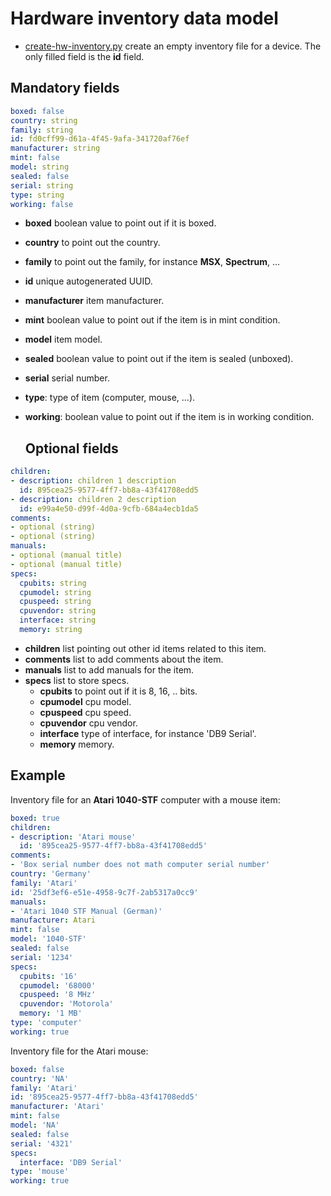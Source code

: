 # Hardware inventory data model

+ [create-hw-inventory.py](create-hw-inventory.py) create an empty inventory file for a device. The only filled field is the **id** field.

## Mandatory fields

```yaml
boxed: false
country: string
family: string
id: fd0cff99-d61a-4f45-9afa-341720af76ef
manufacturer: string
mint: false
model: string
sealed: false
serial: string
type: string
working: false
```

+ **boxed** boolean value to point out if it is boxed.
+ **country** to point out the country.
+ **family** to point out the family, for instance **MSX**, **Spectrum**, ...
+ **id** unique autogenerated UUID.
+ **manufacturer** item manufacturer.
+ **mint** boolean value to point out if the item is in mint condition.
+ **model** item model.
+ **sealed** boolean value to point out if the item is sealed (unboxed).
+ **serial** serial number.
+ **type**: type of item (computer, mouse, ...).
+ **working**: boolean value to point out if the item is in working condition.

  ## Optional fields

```yaml
children:
- description: children 1 description
  id: 895cea25-9577-4ff7-bb8a-43f41708edd5
- description: children 2 description
  id: e99a4e50-d99f-4d0a-9cfb-684a4ecb1da5
comments:
- optional (string)
- optional (string)
manuals:
- optional (manual title)
- optional (manual title)
specs:
  cpubits: string
  cpumodel: string
  cpuspeed: string
  cpuvendor: string
  interface: string
  memory: string
```

+ **children** list pointing out other id items related to this item.
+ **comments** list to add comments about the item.
+ **manuals** list to add manuals for the item.
+ **specs** list to store specs.
  + **cpubits** to point out if it is 8, 16, .. bits.
  + **cpumodel** cpu model.
  + **cpuspeed** cpu speed.
  + **cpuvendor** cpu vendor.
  + **interface** type of interface, for instance 'DB9 Serial'.
  + **memory** memory.

## Example

Inventory file for an **Atari 1040-STF** computer with a mouse item:

```yaml
boxed: true
children:
- description: 'Atari mouse'
  id: '895cea25-9577-4ff7-bb8a-43f41708edd5'
comments:
- 'Box serial number does not math computer serial number'
country: 'Germany'
family: 'Atari'
id: '25df3ef6-e51e-4958-9c7f-2ab5317a0cc9'
manuals:
- 'Atari 1040 STF Manual (German)'
manufacturer: Atari
mint: false
model: '1040-STF'
sealed: false
serial: '1234'
specs:
  cpubits: '16'
  cpumodel: '68000'
  cpuspeed: '8 MHz'
  cpuvendor: 'Motorola'
  memory: '1 MB'
type: 'computer'
working: true
```

Inventory file for the Atari mouse:

```yaml
boxed: false
country: 'NA'
family: 'Atari'
id: '895cea25-9577-4ff7-bb8a-43f41708edd5'
manufacturer: 'Atari'
mint: false
model: 'NA'
sealed: false
serial: '4321'
specs:
  interface: 'DB9 Serial'
type: 'mouse'
working: true
```